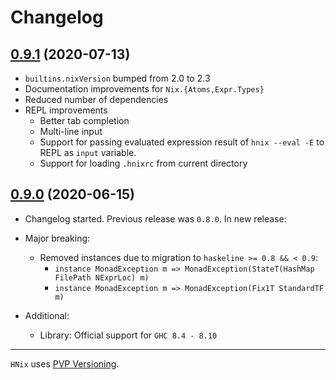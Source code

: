 # Changelog

## [0.9.1](https://github.com/haskell-nix/hnix/compare/0.9.0...0.9.1) (2020-07-13)

* `builtins.nixVersion` bumped from 2.0 to 2.3
* Documentation improvements for `Nix.{Atoms,Expr.Types}`
* Reduced number of dependencies
* REPL improvements
  * Better tab completion
  * Multi-line input
  * Support for passing evaluated expression result of `hnix --eval -E`
    to REPL as `input` variable.
  * Support for loading `.hnixrc` from current directory

## [0.9.0](https://github.com/haskell-nix/hnix/compare/0.8.0...0.9.0) (2020-06-15)

* Changelog started. Previous release was `0.8.0`. In new release:

* Major breaking:
  * Removed instances due to migration to `haskeline >= 0.8 && < 0.9`:
    * `instance MonadException m => MonadException(StateT(HashMap FilePath NExprLoc) m)`
    * `instance MonadException m => MonadException(Fix1T StandardTF m)`

* Additional:
  * Library: Official support for `GHC 8.4 - 8.10`

---

`HNix` uses [PVP Versioning][1].

[1]: https://pvp.haskell.org
